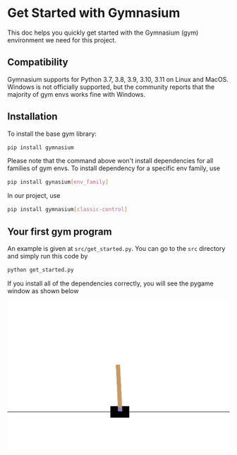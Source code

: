# Get Started with Gymnasium
This doc helps you quickly get started with the Gymnasium (gym) environment we need for this project.

## Compatibility
Gymnasium supports for Python 3.7, 3.8, 3.9, 3.10, 3.11 on Linux and MacOS. Windows is not officially supported, but the community reports that the majority of gym envs works fine with Windows. 

## Installation
To install the base gym library:
```bash
pip install gymnasium
```
Please note that the command above won't install dependencies for all families of gym envs. To install dependency for a specific env family, use
```bash
pip install gynasium[env_family]
```
In our project, use
```bash
pip install gymnasium[classic-control]
```

## Your first gym program
An example is given at ```src/get_started.py```. You can go to the ```src``` directory and simply run this code by
```bash
python get_started.py
```
If you install all of the dependencies correctly, you will see the pygame window as shown below

![the firt demo](animation.gif)